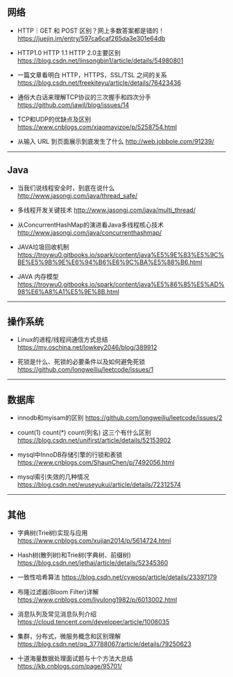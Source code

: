 ## 网络
- HTTP｜GET 和 POST 区别？网上多数答案都是错的！
https://juejin.im/entry/597ca6caf265da3e301e64db

- HTTP1.0 HTTP 1.1 HTTP 2.0主要区别
https://blog.csdn.net/linsongbin1/article/details/54980801

- 一篇文章看明白 HTTP，HTTPS，SSL/TSL 之间的关系
https://blog.csdn.net/freekiteyu/article/details/76423436

- 通俗大白话来理解TCP协议的三次握手和四次分手
https://github.com/jawil/blog/issues/14

- TCP和UDP的优缺点及区别
https://www.cnblogs.com/xiaomayizoe/p/5258754.html

- 从输入 URL 到页面展示到底发生了什么
http://web.jobbole.com/91239/

___
## Java

- 当我们说线程安全时，到底在说什么
http://www.jasongj.com/java/thread_safe/

- 多线程开发关键技术
http://www.jasongj.com/java/multi_thread/

- 从ConcurrentHashMap的演进看Java多线程核心技术
http://www.jasongj.com/java/concurrenthashmap/

- JAVA垃圾回收机制
https://troywu0.gitbooks.io/spark/content/java%E5%9E%83%E5%9C%BE%E5%9B%9E%E6%94%B6%E6%9C%BA%E5%88%B6.html

- JAVA 内存模型
https://troywu0.gitbooks.io/spark/content/java%E5%86%85%E5%AD%98%E6%A8%A1%E5%9E%8B.html

___
## 操作系统

- Linux的进程/线程间通信方式总结
https://my.oschina.net/lowkey2046/blog/389912

- 死锁是什么、死锁的必要条件以及如何避免死锁
https://github.com/longweiliu/leetcode/issues/1
___
## 数据库
- innodb和myisam的区别
https://github.com/longweiliu/leetcode/issues/2

- count(1) count(*) count(列名) 这三个有什么区别
https://blog.csdn.net/unifirst/article/details/52153902

- mysql中InnoDB存储引擎的行锁和表锁
https://www.cnblogs.com/ShaunChen/p/7492056.html

- mysql索引失效的几种情况
https://blog.csdn.net/wuseyukui/article/details/72312574
___
## 其他
- 字典树(Trie树)实现与应用
https://www.cnblogs.com/xujian2014/p/5614724.html

- Hash树(散列树)和Trie树(字典树、前缀树)
https://blog.csdn.net/jethai/article/details/52345360

- 一致性哈希算法
https://blog.csdn.net/cywosp/article/details/23397179

- 布隆过滤器(Bloom Filter)详解
https://www.cnblogs.com/liyulong1982/p/6013002.html

- 消息队列及常见消息队列介绍
https://cloud.tencent.com/developer/article/1006035

- 集群，分布式，微服务概念和区别理解
https://blog.csdn.net/qq_37788067/article/details/79250623

- 十道海量数据处理面试题与十个方法大总结
https://kb.cnblogs.com/page/95701/
